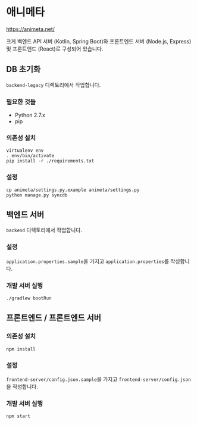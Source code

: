 # 애니메타

https://animeta.net/

크게 백엔드 API 서버 (Kotlin, Spring Boot)와 프론트엔드 서버 (Node.js, Express) 및 프론트엔드 (React)로 구성되어 있습니다.


## DB 초기화

`backend-legacy` 디렉토리에서 작업합니다.

### 필요한 것들

* Python 2.7.x
* pip

### 의존성 설치

    virtualenv env
    . env/bin/activate
    pip install -r ./requirements.txt

### 설정

    cp animeta/settings.py.example animeta/settings.py
    python manage.py syncdb


## 백엔드 서버

`backend` 디렉토리에서 작업합니다.

### 설정

`application.properties.sample`을 가지고 `application.properties`를 작성합니다.

### 개발 서버 실행

    ./gradlew bootRun


## 프론트엔드 / 프론트엔드 서버

### 의존성 설치

    npm install

### 설정

`frontend-server/config.json.sample`을 가지고 `frontend-server/config.json`을 작성합니다.

### 개발 서버 실행

    npm start
